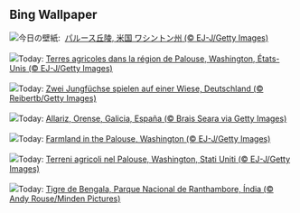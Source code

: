 ## Bing Wallpaper
![](https://www.bing.com/th?id=OHR.PalouseHills_JA-JP8664881867_UHD.jpg&w=1000)今日の壁紙: &nbsp;[パルース丘陵, 米国 ワシントン州 (© EJ-J/Getty Images)](https://www.bing.com/th?id=OHR.PalouseHills_JA-JP8664881867_UHD.jpg)
<br><br/>
![](https://www.bing.com/th?id=OHR.PalouseHills_FR-FR4301002543_UHD.jpg&w=1000)Today: [Terres agricoles dans la région de Palouse, Washington, États-Unis (© EJ-J/Getty Images)](https://www.bing.com/th?id=OHR.PalouseHills_FR-FR4301002543_UHD.jpg)
<br><br/>
![](https://www.bing.com/th?id=OHR.FoxCubs_DE-DE0132480419_UHD.jpg&w=1000)Today: [Zwei Jungfüchse spielen auf einer Wiese, Deutschland (© Reibertb/Getty Images)](https://www.bing.com/th?id=OHR.FoxCubs_DE-DE0132480419_UHD.jpg)
<br><br/>
![](https://www.bing.com/th?id=OHR.ApostolSantiagoGalicia_ES-ES8270984455_UHD.jpg&w=1000)Today: [Allariz, Orense, Galicia, España (© Brais Seara via Getty Images)](https://www.bing.com/th?id=OHR.ApostolSantiagoGalicia_ES-ES8270984455_UHD.jpg)
<br><br/>
![](https://www.bing.com/th?id=OHR.PalouseHills_EN-GB6935137102_UHD.jpg&w=1000)Today: [Farmland in the Palouse, Washington (© EJ-J/Getty Images)](https://www.bing.com/th?id=OHR.PalouseHills_EN-GB6935137102_UHD.jpg)
<br><br/>
![](https://www.bing.com/th?id=OHR.PalouseHills_IT-IT1015358131_UHD.jpg&w=1000)Today: [Terreni agricoli nel Palouse, Washington, Stati Uniti (© EJ-J/Getty Images)](https://www.bing.com/th?id=OHR.PalouseHills_IT-IT1015358131_UHD.jpg)
<br><br/>
![](https://www.bing.com/th?id=OHR.TigerIndia_PT-BR0729553270_UHD.jpg&w=1000)Today: [Tigre de Bengala, Parque Nacional de Ranthambore, Índia (© Andy Rouse/Minden Pictures)](https://www.bing.com/th?id=OHR.TigerIndia_PT-BR0729553270_UHD.jpg)
<br><br/>

